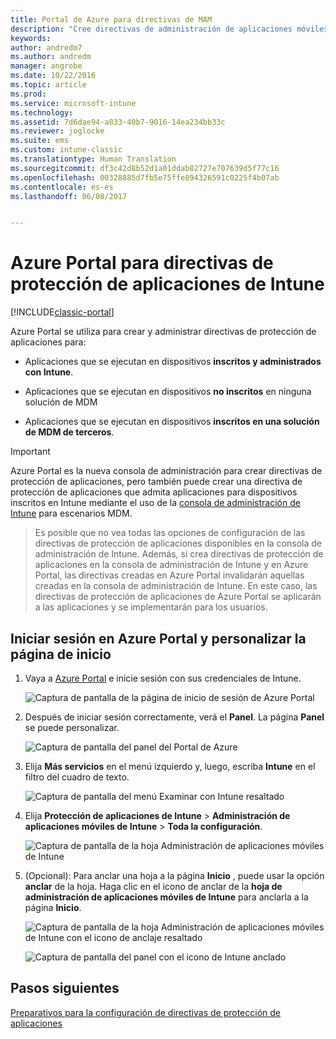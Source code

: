 ```yaml
---
title: Portal de Azure para directivas de MAM
description: "Cree directivas de administración de aplicaciones móviles con Azure Portal. Las directivas que cree aquí se pueden aplicar a dispositivos con o sin inscripción en Intune."
keywords: 
author: andredm7
ms.author: andredm
manager: angrobe
ms.date: 10/22/2016
ms.topic: article
ms.prod: 
ms.service: microsoft-intune
ms.technology: 
ms.assetid: 7d6dae94-a833-40b7-9016-14ea234bb33c
ms.reviewer: joglocke
ms.suite: ems
ms.custom: intune-classic
ms.translationtype: Human Translation
ms.sourcegitcommit: df3c42d8b52d1a01ddab82727e707639d5f77c16
ms.openlocfilehash: 00328885d7fb5e75ffe894326591c0225f4b07ab
ms.contentlocale: es-es
ms.lasthandoff: 06/08/2017


---
```


# <a name="azure-portal-for-intune-app-protection-policies"></a>Azure Portal para directivas de protección de aplicaciones de Intune

[!INCLUDE[classic-portal](../includes/classic-portal.md)]

Azure Portal se utiliza para crear y administrar directivas de protección de aplicaciones para:

- Aplicaciones que se ejecutan en dispositivos **inscritos y administrados con Intune**.

- Aplicaciones que se ejecutan en dispositivos **no inscritos** en ninguna solución de MDM
- Aplicaciones que se ejecutan en dispositivos **inscritos en una solución de MDM de terceros**.

>[!IMPORTANT]
> Azure Portal es la nueva consola de administración para crear directivas de protección de aplicaciones, pero también puede crear una directiva de protección de aplicaciones que admita aplicaciones para dispositivos inscritos en Intune mediante el uso de la [consola de administración de Intune](configure-and-deploy-mobile-application-management-policies-in-the-microsoft-intune-console.md) para escenarios MDM.

> Es posible que no vea todas las opciones de configuración de las directivas de protección de aplicaciones disponibles en la consola de administración de Intune. Además, si crea directivas de protección de aplicaciones en la consola de administración de Intune y en Azure Portal, las directivas creadas en Azure Portal invalidarán aquellas creadas en la consola de administración de Intune. En este caso, las directivas de protección de aplicaciones de Azure Portal se aplicarán a las aplicaciones y se implementarán para los usuarios.


## <a name="sign-in-to-the-azure-portal-and-customize-your-start-page"></a>Iniciar sesión en Azure Portal y personalizar la página de inicio

1.  Vaya a [Azure Portal](https://portal.azure.com) e inicie sesión con sus credenciales de Intune.

    ![Captura de pantalla de la página de inicio de sesión de Azure Portal](../media/AppManagement/AzurePortal_MAMSigninPage.png)

2.  Después de iniciar sesión correctamente, verá el **Panel**. La página **Panel** se puede personalizar.

    ![Captura de pantalla del panel del Portal de Azure](../media/AppManagement/AzurePortal_MAMStartboard_NoMAM.png)

3.  Elija **Más servicios** en el menú izquierdo y, luego, escriba **Intune** en el filtro del cuadro de texto.

    ![Captura de pantalla del menú Examinar con Intune resaltado](../media/AppManagement/MAM-Azure-Portal-1.png)

4.  Elija **Protección de aplicaciones de Intune** > **Administración de aplicaciones móviles de Intune** > **Toda la configuración**.

    ![Captura de pantalla de la hoja Administración de aplicaciones móviles de Intune](../media/AppManagement/MAM-Azure-Portal-2.png)

5. (Opcional): Para anclar una hoja a la página **Inicio** , puede usar la opción **anclar** de la hoja. Haga clic en el icono de anclar de la **hoja de administración de aplicaciones móviles de Intune** para anclarla a la página **Inicio**.

    ![Captura de pantalla de la hoja Administración de aplicaciones móviles de Intune con el icono de anclaje resaltado](../media/AppManagement/AzurePortal_MAM_PinBladeAction.png)

    ![Captura de pantalla del panel con el icono de Intune anclado](../media/AppManagement/AzurePortal_MAM_Startboard_withMAM.png)

## <a name="next-steps"></a>Pasos siguientes
[Preparativos para la configuración de directivas de protección de aplicaciones](get-ready-to-configure-mobile-app-management-policies-with-microsoft-intune.md)

